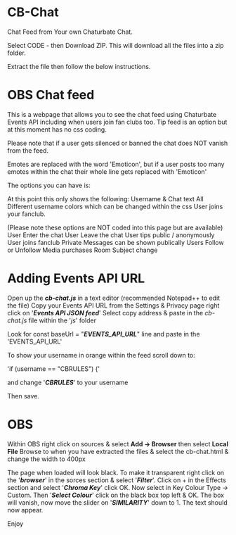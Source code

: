 # CB-Chat
Chat Feed from Your own Chaturbate Chat.

Select CODE - then Download ZIP.  This will download all the files into a zip folder.

Extract the file then follow the below instructions.

# OBS Chat feed
This is a webpage that allows you to see the chat feed using Chaturbate Events API including when users join fan clubs too.  Tip feed is an option but at this moment has no css coding.

Please note that if a user gets silenced or banned the chat does NOT vanish from the feed.

Emotes are replaced with the word 'Emoticon', but if a user posts too many emotes within the chat their whole line gets replaced with 'Emoticon'

The options you can have is:

At this point this only shows the following:
Username & Chat text
All Different username colors which can be changed within the css
User joins your fanclub.

(Please note these options are NOT coded into this page but are available) 
User Enter the chat
User Leave the chat
User tips public / anonymously
User joins fanclub
Private Messages can be shown publically
Users Follow or Unfollow
Media purchases
Room Subject change

# Adding Events API URL

Open up the ***cb-chat.js*** in a text editor (recommended Notepad++ to edit the file)
Copy your Events API URL from the Settings & Privacy page right click on '***Events API JSON feed***' Select copy address & paste in the *cb-chat.js* file within the '*js*' folder

Look for const baseUrl = "***EVENTS_API_URL***" line and paste in the 'EVENTS_API_URL'

To show your username in orange within the feed scroll down to:

'if (username == "CBRULES") {'

and change '***CBRULES***' to your username

Then save.

# OBS

Within OBS right click on sources & select **Add -> Browser** then select **Local File**
Browse to when you have extracted the files & select the cb-chat.html & change the width to 400px

The page when loaded will look black.  To make it transparent right click on the '***browser***' in the sorces section & select '***Filter***'.  Click on + in the Effects section and select '***Chroma Key***' click OK.  Now select in Key Colour Type -> Custom.  Then '***Select Colour***' click on the black box top left & OK.  The box will vanish, now move the slider on '***SIMILARITY***' down to 1.  The text should now appear.

Enjoy
